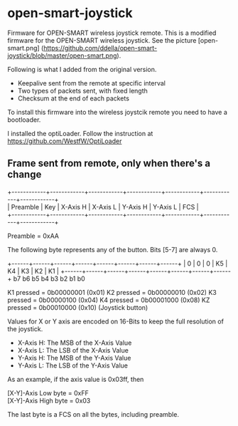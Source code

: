 # open-smart-joystick

Firmware for OPEN-SMART wireless joystick remote. This is a modified firmware for the
OPEN-SMART wireless joystick. See the picture [open-smart.png] (https://github.com/ddella/open-smart-joystick/blob/master/open-smart.png).

Following is what I added from the original version.

* Keepalive sent from the remote at specific interval
* Two types of packets sent, with fixed length
* Checksum at the end of each packets

To install this firmware into the wireless joystcik remote you need to have a bootloader.<br>

I installed the optiLoader. Follow the instruction at https://github.com/WestfW/OptiLoader<br>

## Frame sent from remote, only when there's a change

+------------+------------+------------+------------+------------+------------+------------+<br>
| Preamble   |    Key     |   X-Axis H |   X-Axis L |   Y-Axis H |   Y-Axis L |    FCS     |<br>
+------------+------------+------------+------------+------------+------------+------------+<br>

Preamble = 0xAA

The following byte represents any of the button. Bits [5-7] are always 0.

+------+------+------+------+------+------+------+------+
|  0   |  0   |  0   |  K5  |  K4  |  K3  |  K2  |  K1  |
+------+------+------+------+------+------+------+------+
   b7     b6     b5     b4     b3     b2     b1     b0

K1 pressed = 0b00000001 (0x01)
K2 pressed = 0b00000010 (0x02)
K3 pressed = 0b00000100 (0x04)
K4 pressed = 0b00001000 (0x08)
KZ pressed = 0b00010000 (0x10) (Joystick button)

Values for X or Y axis are encoded on 16-Bits to keep the full resolution of the joystick.

* X-Axis H: The MSB of the X-Axis Value
* X-Axis L: The LSB of the X-Axis Value
* Y-Axis H: The MSB of the Y-Axis Value
* Y-Axis L: The LSB of the Y-Axis Value

As an example, if the axis value is 0x03ff, then

[X-Y]-Axis Low  byte = 0xFF<br>
[X-Y]-Axis High byte = 0x03<br>

The last byte is a FCS on all the bytes, including preamble.
